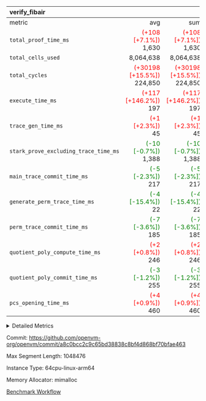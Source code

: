 | verify_fibair |||||
|:---|---:|---:|---:|---:|
|metric|avg|sum|max|min|
| `total_proof_time_ms ` | <span style='color: red'>(+108 [+7.1%])</span> 1,630 | <span style='color: red'>(+108 [+7.1%])</span> 1,630 | <span style='color: red'>(+108 [+7.1%])</span> 1,630 | <span style='color: red'>(+108 [+7.1%])</span> 1,630 |
| `total_cells_used    ` |  8,064,638 |  8,064,638 |  8,064,638 |  8,064,638 |
| `total_cycles        ` | <span style='color: red'>(+30198 [+15.5%])</span> 224,850 | <span style='color: red'>(+30198 [+15.5%])</span> 224,850 | <span style='color: red'>(+30198 [+15.5%])</span> 224,850 | <span style='color: red'>(+30198 [+15.5%])</span> 224,850 |
| `execute_time_ms     ` | <span style='color: red'>(+117 [+146.2%])</span> 197 | <span style='color: red'>(+117 [+146.2%])</span> 197 | <span style='color: red'>(+117 [+146.2%])</span> 197 | <span style='color: red'>(+117 [+146.2%])</span> 197 |
| `trace_gen_time_ms   ` | <span style='color: red'>(+1 [+2.3%])</span> 45 | <span style='color: red'>(+1 [+2.3%])</span> 45 | <span style='color: red'>(+1 [+2.3%])</span> 45 | <span style='color: red'>(+1 [+2.3%])</span> 45 |
| `stark_prove_excluding_trace_time_ms` | <span style='color: green'>(-10 [-0.7%])</span> 1,388 | <span style='color: green'>(-10 [-0.7%])</span> 1,388 | <span style='color: green'>(-10 [-0.7%])</span> 1,388 | <span style='color: green'>(-10 [-0.7%])</span> 1,388 |
| `main_trace_commit_time_ms` | <span style='color: green'>(-5 [-2.3%])</span> 217 | <span style='color: green'>(-5 [-2.3%])</span> 217 | <span style='color: green'>(-5 [-2.3%])</span> 217 | <span style='color: green'>(-5 [-2.3%])</span> 217 |
| `generate_perm_trace_time_ms` | <span style='color: green'>(-4 [-15.4%])</span> 22 | <span style='color: green'>(-4 [-15.4%])</span> 22 | <span style='color: green'>(-4 [-15.4%])</span> 22 | <span style='color: green'>(-4 [-15.4%])</span> 22 |
| `perm_trace_commit_time_ms` | <span style='color: green'>(-7 [-3.6%])</span> 185 | <span style='color: green'>(-7 [-3.6%])</span> 185 | <span style='color: green'>(-7 [-3.6%])</span> 185 | <span style='color: green'>(-7 [-3.6%])</span> 185 |
| `quotient_poly_compute_time_ms` | <span style='color: red'>(+2 [+0.8%])</span> 246 | <span style='color: red'>(+2 [+0.8%])</span> 246 | <span style='color: red'>(+2 [+0.8%])</span> 246 | <span style='color: red'>(+2 [+0.8%])</span> 246 |
| `quotient_poly_commit_time_ms` | <span style='color: green'>(-3 [-1.2%])</span> 255 | <span style='color: green'>(-3 [-1.2%])</span> 255 | <span style='color: green'>(-3 [-1.2%])</span> 255 | <span style='color: green'>(-3 [-1.2%])</span> 255 |
| `pcs_opening_time_ms ` | <span style='color: red'>(+4 [+0.9%])</span> 460 | <span style='color: red'>(+4 [+0.9%])</span> 460 | <span style='color: red'>(+4 [+0.9%])</span> 460 | <span style='color: red'>(+4 [+0.9%])</span> 460 |



<details>
<summary>Detailed Metrics</summary>

|  | verify_program_compile_ms | total_cells | stark_prove_excluding_trace_time_ms | quotient_poly_compute_time_ms | quotient_poly_commit_time_ms | perm_trace_commit_time_ms | pcs_opening_time_ms | main_trace_commit_time_ms |
| --- | --- | --- | --- | --- | --- | --- | --- |
|  | 4 | 32 | 11 | 0 | 1 | 0 | 4 | 5 | 

| air_name | rows | quotient_deg | main_cols | interactions | constraints | cells |
| --- | --- | --- | --- | --- | --- | --- |
| AccessAdapterAir<2> |  | 4 |  | 5 | 12 |  | 
| AccessAdapterAir<4> |  | 4 |  | 5 | 12 |  | 
| AccessAdapterAir<8> |  | 4 |  | 5 | 12 |  | 
| FibonacciAir | 16 | 1 | 2 |  | 5 | 32 | 
| FriReducedOpeningAir |  | 4 |  | 35 | 59 |  | 
| NativePoseidon2Air<BabyBearParameters>, 1> |  | 4 |  | 31 | 302 |  | 
| PhantomAir |  | 4 |  | 3 | 4 |  | 
| ProgramAir |  | 1 |  | 1 | 4 |  | 
| VariableRangeCheckerAir |  | 1 |  | 1 | 4 |  | 
| VmAirWrapper<BranchNativeAdapterAir, BranchEqualCoreAir<1> |  | 2 |  | 11 | 23 |  | 
| VmAirWrapper<JalNativeAdapterAir, JalCoreAir> |  | 4 |  | 7 | 6 |  | 
| VmAirWrapper<NativeAdapterAir<2, 0>, PublicValuesCoreAir> |  | 4 |  | 11 | 22 |  | 
| VmAirWrapper<NativeAdapterAir<2, 1>, FieldArithmeticCoreAir> |  | 4 |  | 15 | 23 |  | 
| VmAirWrapper<NativeLoadStoreAdapterAir<1>, NativeLoadStoreCoreAir<1> |  | 4 |  | 15 | 24 |  | 
| VmAirWrapper<NativeVectorizedAdapterAir<4>, FieldExtensionCoreAir> |  | 4 |  | 15 | 23 |  | 
| VmConnectorAir |  | 4 |  | 3 | 8 |  | 
| VolatileBoundaryAir |  | 4 |  | 4 | 16 |  | 

| group | trace_gen_time_ms | total_proof_time_ms | total_cycles | total_cells_used | total_cells | stark_prove_excluding_trace_time_ms | quotient_poly_compute_time_ms | quotient_poly_commit_time_ms | perm_trace_commit_time_ms | pcs_opening_time_ms | main_trace_commit_time_ms | generate_perm_trace_time_ms | fri.log_blowup | execute_time_ms |
| --- | --- | --- | --- | --- | --- | --- | --- | --- | --- | --- | --- | --- | --- | --- |
| verify_fibair | 45 | 1,630 | 224,850 | 8,064,638 | 21,469,208 | 1,388 | 246 | 255 | 185 | 460 | 217 | 22 | 2 | 197 | 

| group | air_name | rows | prep_cols | perm_cols | main_cols | cells |
| --- | --- | --- | --- | --- | --- | --- |
| verify_fibair | AccessAdapterAir<2> | 32,768 |  | 16 | 11 | 884,736 | 
| verify_fibair | AccessAdapterAir<4> | 16,384 |  | 16 | 13 | 475,136 | 
| verify_fibair | AccessAdapterAir<8> | 4,096 |  | 16 | 17 | 135,168 | 
| verify_fibair | FriReducedOpeningAir | 512 |  | 76 | 64 | 71,680 | 
| verify_fibair | NativePoseidon2Air<BabyBearParameters>, 1> | 2,048 |  | 36 | 348 | 786,432 | 
| verify_fibair | PhantomAir | 2,048 |  | 8 | 6 | 28,672 | 
| verify_fibair | ProgramAir | 8,192 |  | 8 | 10 | 147,456 | 
| verify_fibair | VariableRangeCheckerAir | 262,144 | 2 | 8 | 1 | 2,359,296 | 
| verify_fibair | VmAirWrapper<BranchNativeAdapterAir, BranchEqualCoreAir<1> | 32,768 |  | 28 | 23 | 1,671,168 | 
| verify_fibair | VmAirWrapper<JalNativeAdapterAir, JalCoreAir> | 8,192 |  | 12 | 10 | 180,224 | 
| verify_fibair | VmAirWrapper<NativeAdapterAir<2, 1>, FieldArithmeticCoreAir> | 131,072 |  | 20 | 30 | 6,553,600 | 
| verify_fibair | VmAirWrapper<NativeLoadStoreAdapterAir<1>, NativeLoadStoreCoreAir<1> | 131,072 |  | 20 | 31 | 6,684,672 | 
| verify_fibair | VmAirWrapper<NativeVectorizedAdapterAir<4>, FieldExtensionCoreAir> | 4,096 |  | 20 | 40 | 245,760 | 
| verify_fibair | VmConnectorAir | 2 | 1 | 8 | 4 | 24 | 
| verify_fibair | VolatileBoundaryAir | 65,536 |  | 8 | 11 | 1,245,184 | 

</details>


Commit: https://github.com/openvm-org/openvm/commit/a8c0bcc2c9c65bd38838c8bf4d868bf70bfae463

Max Segment Length: 1048476

Instance Type: 64cpu-linux-arm64

Memory Allocator: mimalloc

[Benchmark Workflow](https://github.com/openvm-org/openvm/actions/runs/12641972193)
